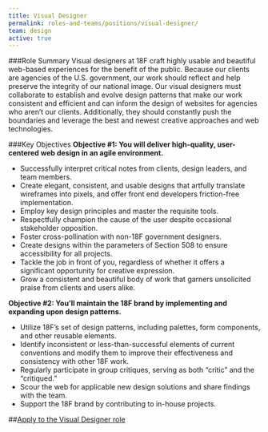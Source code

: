 ```yaml
---
title: Visual Designer
permalink: roles-and-teams/positions/visual-designer/
team: design
active: true
---
```


###Role Summary
Visual designers at 18F craft highly usable and beautiful web-based experiences for the benefit of the public. Because our clients are agencies of the U.S. government, our work should reflect and help preserve the integrity of our national image. Our visual designers must collaborate to establish and evolve design patterns that make our work consistent and efficient and can inform the design of websites for agencies who aren’t our clients. Additionally, they should constantly push the boundaries and leverage the best and newest creative approaches and web technologies.

###Key Objectives
**Objective #1: You will deliver high-quality, user-centered web design in an agile environment.**

- Successfully interpret critical notes from clients, design leaders, and team members.
- Create elegant, consistent, and usable designs that artfully translate wireframes into pixels, and offer front end developers friction-free implementation.
- Employ key design principles and master the requisite tools.
- Respectfully champion the cause of the user despite occasional stakeholder opposition.
- Foster cross-pollination with non-18F government designers.
- Create designs within the parameters of Section 508 to ensure accessibility for all projects.
- Tackle the job in front of you, regardless of whether it offers a significant opportunity for creative expression.
- Grow a consistent and beautiful body of work that garners unsolicited praise from clients and users alike.

**Objective #2: You’ll maintain the 18F brand by implementing and expanding upon design patterns.**

- Utilize 18F’s set of design patterns, including palettes, form components, and other reusable elements.
- Identify inconsistent or less-than-successful elements of current conventions and modify them to improve their effectiveness and consistency with other 18F work.
- Regularly participate in group critiques, serving as both “critic” and the “critiqued.”
- Scour the web for applicable new design solutions and share findings with the team.
- Support the 18F brand by contributing to in-house projects.

##[Apply to the Visual Designer role](https://jobs.lever.co/18f/3c962a62-8bb1-4ae6-84cd-d18f66719b2f/apply)
